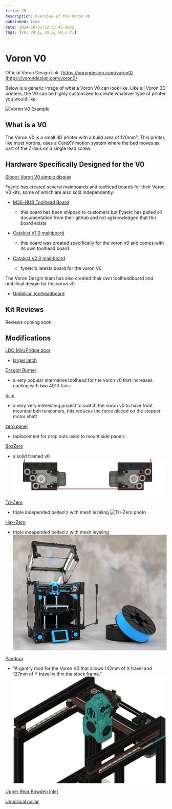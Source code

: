 ```yaml
---
title: V0
description: Overview of the Voron V0
published: true
date: 2024-10-05T22:33:45.894Z
tags: [v0, v0.1, v0.2, v0.2 r1]
---
```


# Voron V0

Official Voron Design link: [https://vorondesign.com/voron0](https://vorondesign.com/voron0)

Below is a generic image of what a Voron V0 can look like. Like all Voron 3D printers, the V0 can be highly customized to create whatever type of printer you would like.

![Voron V0 Example](https://i.redd.it/po0y0d65hzqa1.png)

## What is a V0

The Voron V0 is a small 3D printer with a build area of 120mm³. This printer, like most Vorons, uses a CoreXY motion system where the bed moves as part of the Z-axis on a single lead screw.

<!-- Google AdSense Code -->
<script async src="https://pagead2.googlesyndication.com/pagead/js/adsbygoogle.js?client=ca-pub-8999624978372317"
     crossorigin="anonymous"></script>
<ins class="adsbygoogle"
     style="display:block; text-align:center;"
     data-ad-layout="in-article"
     data-ad-format="fluid"
     data-ad-client="ca-pub-8999624978372317"
     data-ad-slot="1140087271"></ins>
<script>
     (adsbygoogle = window.adsbygoogle || []).push({});
</script>

## Hardware Specifically Designed for the V0
[Siboor Voron V0 simple display](https://docs.siboor.com/other-products/v0-display-screen)


Fysetc has created several mainboards and toolhead boards for their Voron V0 kits, some of which are also sold independently:

- [M36-HUB Toolhead Board](https://voron3d.wiki/en/configuration/toolhead-board/fysetc-M36)
    - this board has been shipped to customers but Fysetc has pulled all documentation from their github and not agknowledged that this board exists

- [Catalyst V1.0 mainboard](https://github.com/FYSETC/FYSETC-Voron-0.2-Pro/blob/main/0.2%20R1/Fysetc%20Voron%20V0.2%20R1%20umbilical%20Wiring.pdf)
    - this board was created specifically for the voron v0 and comes with its own toolhead board

- [Catalyst V2.0 mainboard](https://github.com/FYSETC/Catalyst_Kit_V2.0)
    - fysetc's latests board for the voron V0

The Voron Desgin team has also created their own toolheadboard and umbilical desgin for the voron v0

- [Umbilical toolheadboard](https://github.com/VoronDesign/Voron-Hardware/blob/master/V0-Umbilical/README.md)

## Kit Reviews

Reviews coming soon

<script async src="https://pagead2.googlesyndication.com/pagead/js/adsbygoogle.js?client=ca-pub-8999624978372317"
     crossorigin="anonymous"></script>
<ins class="adsbygoogle"
     style="display:block"
     data-ad-format="autorelaxed"
     data-ad-client="ca-pub-8999624978372317"
     data-ad-slot="9870151582"></ins>
<script>
     (adsbygoogle = window.adsbygoogle || []).push({});
</script>

## Modifications

[LDO Mini Fridge door](https://github.com/TheVoronModder/MiniFridge)
- [larger latch](https://www.printables.com/model/1097609-voron-02-mini-fridge-ldo-formbot-inner-door-latch/comments)

[Dragon Burner](https://github.com/chirpy2605/voron/tree/main/V0/Dragon_Burner)
 - a very popular alternative toolhead for the voron v0 that increases cooling with two 4010 fans

[tulip](https://github.com/Amekyras/tulip/tree/main)
 - a very very interesting project to switch the voron v0 to have front mounted belt tensioners, this reduces the force placed on the stepper motor shaft

[zero panel](https://github.com/zruncho3d/ZeroPanels)
 - replacement for drop nuts used to mount side panels

[BoxZero](https://github.com/zruncho3d/BoxZero)
- a solid framed v0
![BoxZero photo](https://github.com/zruncho3d/BoxZero/raw/main/Renders/belt_rear_flat.png)

[Tri-Zero](https://github.com/zruncho3d/tri-zero)
- triple independed belted z with mesh leveling
![Tri-Zero photo](https://github.com/zruncho3d/tri-zero/raw/main/Renders/alpha-6/iso-red.png)

[Hex-Zero](https://github.com/Alexander-T-Moss/Hex-Zero)
- triple independed belted z with mesh leveling
![Hex-Zero photo](https://github.com/Alexander-T-Moss/Hex-Zero/raw/main/Images/Renders/Hex-Zero_Cover_Render.png)

[Pandora](https://github.com/MasturMynd/Pandora)
- "A gantry mod for the Voron V0 that allows 142mm of X travel and 127mm of Y travel within the stock frame."
![Pandora github photo](https://github.com/MasturMynd/Pandora/raw/main/Images/Pandora_Complete_Gantry.png)

[Upper Rear Bowden Inlet](https://github.com/MapleLeafMakers/V0_Upper_Rear_Bowden_Inlet)

[Umbillical collar](https://github.com/MapleLeafMakers/V0_Umbilical_Collar)

<script async src="https://pagead2.googlesyndication.com/pagead/js/adsbygoogle.js?client=ca-pub-8999624978372317"
     crossorigin="anonymous"></script>
<ins class="adsbygoogle"
     style="display:block"
     data-ad-format="autorelaxed"
     data-ad-client="ca-pub-8999624978372317"
     data-ad-slot="9870151582"></ins>
<script>
     (adsbygoogle = window.adsbygoogle || []).push({});
</script>
